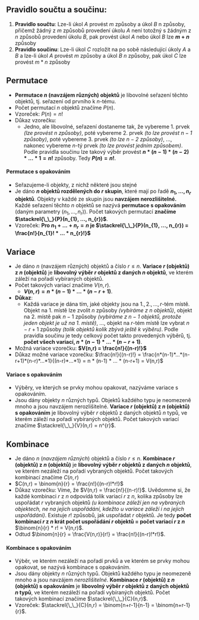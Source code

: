 ## Pravidlo součtu a součinu:
1) **Pravidlo součtu**: Lze-li úkol $A$ provést $m$ způsoby a úkol $B$ n způsoby, přičemž žádný z $m$ způsobů provedení úkolu $A$ není totožný s žádným z $n$ způsobů provedení úkolu $B$, pak provést úkol $A$ nebo úkol $B$ lze **$m + n$** způsoby
2) **Pravidlo součinu**: Lze-li úkol $C$ rozložit na po sobě následující úkoly $A$ a $B$ a lze-li úkol $A$ provést $m$ způsoby a úkol $B$ $n$ způsoby, pak úkol $C$ lze provést $m*n$ způsoby
## Permutace
- **Permutace $n$ (navzájem různých) objektů** je libovolné seřazení těchto objektů, tj. seřazení od prvního k $n$-tému. 
- Počet permutací $n$ objektů značíme $P(n)$.
- Vzoreček: $P(n) = n!$
- Důkaz vzorečku:
	- Jedno, ale libovolné, seřazení dostaneme tak, že vybereme $1.$ prvek *(lze provést $n$ způsoby)*, poté vybereme $2.$ prvek *(to lze provést $n-1$ způsoby)*, poté vybereme $3.$ prvek *(to lze $n-2$ způsoby)*, ..., nakonec vybereme $n$-tý prvek *(to lze provést jedním způsobem)*. Podle pravidla součinu lze takový výběr provést **$n * (n-1) * (n-2) * ... * 1 = n!$** způsoby. Tedy **$P(n) = n!$**.
#### Permutace s opakováním
- Seřazujeme-li objekty, z nichž některé jsou stejné
- Je dáno **$n$ objektů rozdělených do $r$ skupin**, které mají po řadě **$n_{1}, ..., n_{r}$ objektů**. Objekty v každé ze skupin jsou **navzájem nerozlišitelné.** Každé seřazení těchto $n$ objektů se nazývá **permutace s opakováním** (daným parametry ($n_{1}, ..., n_{r}$)). Počet takových permutací **značíme $\stackrel{\_\_}{P}(n_{1}, ..., n_{r})$**.
- Vzoreček: **Pro $n_{1} + ... + n_{r} = n$ je $\stackrel{\_\_}{P}(n_{1}, ..., n_{r}) = \frac{n!}{n_{1}! * ... * n_{r}!}$**
## Variace
- Je dáno $n$ (navzájem různých) objektů a číslo $r \leq n$. **Variace $r$ (objektů) z $n$ (objektů)** je **libovolný výběr $r$ objektů z daných $n$ objektů**, ve kterém záleží na pořadí vybíraných objektů. 
- Počet takových variací značíme $V(n,r)$.
	- **$V(n,r) = n * (n-1) * ... * (n-r+1)$**.
- **Důkaz**:
	- Každá variace je dána tím, jaké objekty jsou na $1., 2., ..., r$-tém místě. Objekt na $1.$ místě lze zvolit $n$ způsoby *(vybíráme z n objektů)*, objekt na $2.$ místě pak $n-1$ způsoby *(vybíráme z $n-1$ objektů, protože jeden objekt je už na $1.$ místě)*, ..., objekt na $r$-tém místě lze vybrat $n-r+1$ způsoby *(tolik objektů kolik zbývá ještě k výběru)*. Podle pravidla součinu je tedy celkový počet takto provedených výběrů, tj. **počet všech variací, $n * (n-1) * ... * (n-r+1)$**.
- Možná variace vzorečku: **$V(n,r) = \frac{n!}{(n-r)!}$**
- Důkaz možné variace vzorečku: $\frac{n!}{(n-r)!} = \frac{n*(n-1)*...*(n-r+1)*(n-r)*...*1}{(n-r)*...*1} = n * (n-1) * ... * (n-r+1) = V(n,r)$ 
#### Variace s opakováním
- Výběry, ve kterých se prvky mohou opakovat, nazýváme variace s opakováním.
- Jsou dány objekty $n$ různých typů. Objektů každého typu je neomezeně mnoho a jsou navzájem nerozlišitelné. **Variace $r$ (objektů) z $n$ (objektů) s opakováním** je libovolný výběr $r$ objektů z daných objektů $n$ typů, ve kterém záleží na pořadí vybíraných objektů. Počet takových variací značíme $\stackrel{\_\_}{V}(n,r) = n^{r}$.
## Kombinace
- Je dáno $n$ (*navzájem různých*) objektů a číslo $r \leq n$. **Kombinace $r$ (objektů) z $n$ (objektů)** je **libovolný výběr $r$ objektů z daných $n$ objektů**, ve kterém nezáleží na pořadí vybraných objektů. Počet takových kombinací značíme $C(n,r)$
- $C(n,r) = \binom{n}{r} = \frac{n!}{(n-r)!*r!}$
- Důkaz vzorečku: Víme, že $V(n,r) = \frac{n!}{(n-r)!}$. Uvědomme si, že každé kombinaci $r$ z $n$ odpovídá tolik variací $r$ z $n$, kolika způsoby lze uspořádat $r$ vybraných objektů *(u kombinace záleží jen na vybraných objektech, ne na jejich uspořádání, kdežto u variace záleží i na jejich uspořádání)*. Existuje $r!$ způsobů, jak uspořádat $r$ objektů. Je tedy **počet kombinací $r$ z $n$ krát počet uspořádání $r$ objektů = počet variací $r$ z $n$** $\binom{n}{r} * r! = V(n,r)$.
- Odtud $\binom{n}{r} = \frac{V(n,r)}{r!} = \frac{n!}{(n-r)!*r!}$.
#### Kombinace s opakováním
- Výběr, ve kterém nezáleží na pořadí prvků a ve kterém se prvky mohou opakovat, se nazývá kombinace s opakováním.
- Jsou dány objekty $n$ různých typů. Objektů každého typu je neomezeně mnoho a jsou navzájem *nerozlišitelné*. **Kombinace $r$ (objektů) z $n$ (objektů) s opakováním** je **libovolný výběr $r$ objektů z daných objektů $n$ typů**, ve kterém nezáleží na pořadí vybíraných objektů. Počet takových kombinací značíme $\stackrel{\_\_}{C}(n,r)$.
- Vzoreček: $\stackrel{\_\_}{C}(n,r) = \binom{n+r-1}{n-1} = \binom{n+r-1}{r}$.